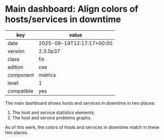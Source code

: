 [//]: # (werk v2)
# Main dashboard: Align colors of hosts/services in downtime

key        | value
---------- | ---
date       | 2025-09-19T12:17:17+00:00
version    | 2.3.0p37
class      | fix
edition    | cee
component  | metrics
level      | 1
compatible | yes

The main dashboard shows hosts and services in downtime in two places:
1. The host and service statistics elements.
2. The host and service problems graphs.

As of this werk, the colors of hosts and services in downtime match in these two places.

